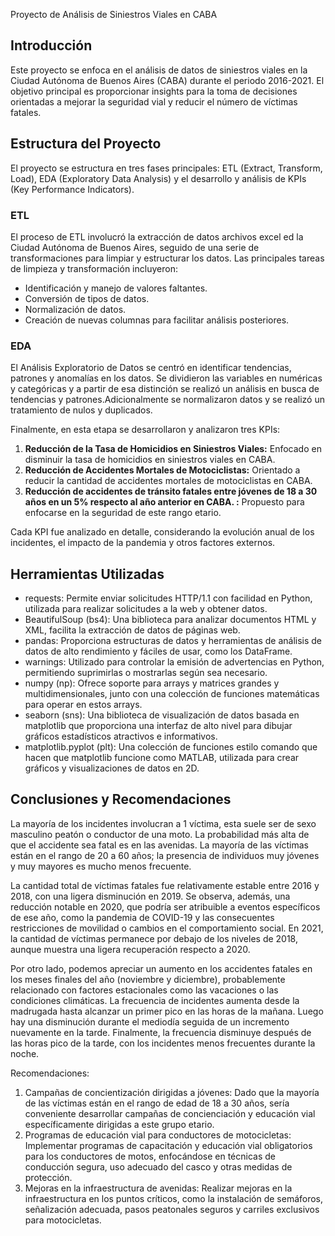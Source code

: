  Proyecto de Análisis de Siniestros Viales en CABA

## Introducción

Este proyecto se enfoca en el análisis de datos de siniestros viales en la Ciudad Autónoma de Buenos Aires (CABA) durante el periodo 2016-2021. El objetivo principal es proporcionar insights para la toma de decisiones orientadas a mejorar la seguridad vial y reducir el número de víctimas fatales.

## Estructura del Proyecto

El proyecto se estructura en tres fases principales: ETL (Extract, Transform, Load), EDA (Exploratory Data Analysis) y el desarrollo y análisis de KPIs (Key Performance Indicators).

### ETL

El proceso de ETL involucró la extracción de datos archivos excel ed la Ciudad Autónoma de Buenos Aires, seguido de una serie de transformaciones para limpiar y estructurar los datos. Las principales tareas de limpieza y transformación incluyeron:

- Identificación y manejo de valores faltantes.
- Conversión de tipos de datos.
- Normalización de datos.
- Creación de nuevas columnas para facilitar análisis posteriores.

### EDA

El Análisis Exploratorio de Datos se centró en identificar tendencias, patrones y anomalías en los datos. Se dividieron las variables en numéricas y categóricas y a partir de esa distinción se realizó un análisis en busca de tendencias y patrones.Adicionalmente se normalizaron datos y se realizó un tratamiento de nulos y duplicados.

Finalmente, en esta etapa se desarrollaron y analizaron tres KPIs:

1. **Reducción de la Tasa de Homicidios en Siniestros Viales:** Enfocado en disminuir la tasa de homicidios en siniestros viales en CABA.
2. **Reducción de Accidentes Mortales de Motociclistas:** Orientado a reducir la cantidad de accidentes mortales de motociclistas en CABA.
3. **Reducción de accidentes de tránsito fatales entre jóvenes de 18 a 30 años en un 5% respecto al año anterior en CABA.
:** Propuesto para enfocarse en la seguridad de este rango etario.

Cada KPI fue analizado en detalle, considerando la evolución anual de los incidentes, el impacto de la pandemia y otros factores externos. 

## Herramientas Utilizadas

- requests: Permite enviar solicitudes HTTP/1.1 con facilidad en Python, utilizada para realizar solicitudes a la web y obtener datos.
- BeautifulSoup (bs4): Una biblioteca para analizar documentos HTML y XML, facilita la extracción de datos de páginas web.
- pandas: Proporciona estructuras de datos y herramientas de análisis de datos de alto rendimiento y fáciles de usar, como los DataFrame.
- warnings: Utilizado para controlar la emisión de advertencias en Python, permitiendo suprimirlas o mostrarlas según sea necesario.
- numpy (np): Ofrece soporte para arrays y matrices grandes y multidimensionales, junto con una colección de funciones matemáticas para operar en estos arrays.
- seaborn (sns): Una biblioteca de visualización de datos basada en matplotlib que proporciona una interfaz de alto nivel para dibujar gráficos estadísticos atractivos e informativos.
- matplotlib.pyplot (plt): Una colección de funciones estilo comando que hacen que matplotlib funcione como MATLAB, utilizada para crear gráficos y visualizaciones de datos en 2D.

## Conclusiones y Recomendaciones

La mayoría de los incidentes involucran a 1 víctima, esta suele ser de sexo masculino peatón o conductor de una moto. La probabilidad más alta de que el accidente sea fatal es en las avenidas.
La mayoría de las víctimas están en el rango de 20 a 60 años; la presencia de individuos muy jóvenes y muy mayores es mucho menos frecuente. 

La cantidad total de víctimas fatales fue relativamente estable entre 2016 y 2018, con una ligera disminución en 2019. Se observa, además, una reducción notable en 2020, que podría ser atribuible a eventos específicos de ese año, como la pandemia de COVID-19 y las consecuentes restricciones de movilidad o cambios en el comportamiento social.
En 2021, la cantidad de víctimas permanece por debajo de los niveles de 2018, aunque muestra una ligera recuperación respecto a 2020.

Por otro lado, podemos apreciar un aumento en los accidentes fatales en los meses finales del año (noviembre y diciembre), probablemente relacionado con factores estacionales como las vacaciones o las condiciones climáticas.
La frecuencia de incidentes aumenta desde la madrugada hasta alcanzar un primer pico en las horas de la mañana. Luego hay una disminución durante el mediodía seguida de un incremento nuevamente en la tarde. Finalmente, la frecuencia disminuye después de las horas pico de la tarde, con los incidentes menos frecuentes durante la noche.

Recomendaciones:

1. Campañas de concientización dirigidas a jóvenes: Dado que la mayoría de las víctimas están en el rango de edad de 18 a 30 años, sería conveniente desarrollar campañas de concienciación y educación vial específicamente dirigidas a este grupo etario.
2. Programas de educación vial para conductores de motocicletas: Implementar programas de capacitación y educación vial obligatorios para los conductores de motos, enfocándose en técnicas de conducción segura, uso adecuado del casco y otras medidas de protección.
3. Mejoras en la infraestructura de avenidas: Realizar mejoras en la infraestructura en los puntos críticos, como la instalación de semáforos, señalización adecuada, pasos peatonales seguros y carriles exclusivos para motocicletas.